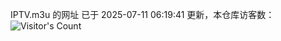 IPTV.m3u 的网址 已于 2025-07-11 06:19:41 更新，本仓库访客数：![Visitor's Count](https://profile-counter.glitch.me/hero1898_tv/count.svg)
